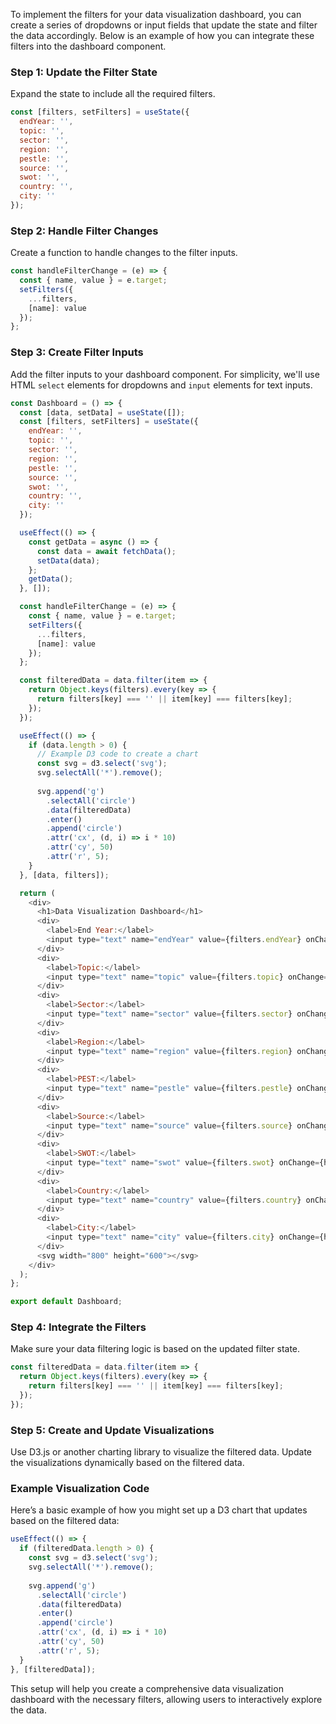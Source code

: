 To implement the filters for your data visualization dashboard, you can create a series of dropdowns or input fields that update the state and filter the data accordingly. Below is an example of how you can integrate these filters into the dashboard component.

### Step 1: Update the Filter State
Expand the state to include all the required filters.

```javascript
const [filters, setFilters] = useState({
  endYear: '',
  topic: '',
  sector: '',
  region: '',
  pestle: '',
  source: '',
  swot: '',
  country: '',
  city: ''
});
```

### Step 2: Handle Filter Changes
Create a function to handle changes to the filter inputs.

```javascript
const handleFilterChange = (e) => {
  const { name, value } = e.target;
  setFilters({
    ...filters,
    [name]: value
  });
};
```

### Step 3: Create Filter Inputs
Add the filter inputs to your dashboard component. For simplicity, we'll use HTML `select` elements for dropdowns and `input` elements for text inputs.

```javascript
const Dashboard = () => {
  const [data, setData] = useState([]);
  const [filters, setFilters] = useState({
    endYear: '',
    topic: '',
    sector: '',
    region: '',
    pestle: '',
    source: '',
    swot: '',
    country: '',
    city: ''
  });

  useEffect(() => {
    const getData = async () => {
      const data = await fetchData();
      setData(data);
    };
    getData();
  }, []);

  const handleFilterChange = (e) => {
    const { name, value } = e.target;
    setFilters({
      ...filters,
      [name]: value
    });
  };

  const filteredData = data.filter(item => {
    return Object.keys(filters).every(key => {
      return filters[key] === '' || item[key] === filters[key];
    });
  });

  useEffect(() => {
    if (data.length > 0) {
      // Example D3 code to create a chart
      const svg = d3.select('svg');
      svg.selectAll('*').remove();
      
      svg.append('g')
        .selectAll('circle')
        .data(filteredData)
        .enter()
        .append('circle')
        .attr('cx', (d, i) => i * 10)
        .attr('cy', 50)
        .attr('r', 5);
    }
  }, [data, filters]);

  return (
    <div>
      <h1>Data Visualization Dashboard</h1>
      <div>
        <label>End Year:</label>
        <input type="text" name="endYear" value={filters.endYear} onChange={handleFilterChange} />
      </div>
      <div>
        <label>Topic:</label>
        <input type="text" name="topic" value={filters.topic} onChange={handleFilterChange} />
      </div>
      <div>
        <label>Sector:</label>
        <input type="text" name="sector" value={filters.sector} onChange={handleFilterChange} />
      </div>
      <div>
        <label>Region:</label>
        <input type="text" name="region" value={filters.region} onChange={handleFilterChange} />
      </div>
      <div>
        <label>PEST:</label>
        <input type="text" name="pestle" value={filters.pestle} onChange={handleFilterChange} />
      </div>
      <div>
        <label>Source:</label>
        <input type="text" name="source" value={filters.source} onChange={handleFilterChange} />
      </div>
      <div>
        <label>SWOT:</label>
        <input type="text" name="swot" value={filters.swot} onChange={handleFilterChange} />
      </div>
      <div>
        <label>Country:</label>
        <input type="text" name="country" value={filters.country} onChange={handleFilterChange} />
      </div>
      <div>
        <label>City:</label>
        <input type="text" name="city" value={filters.city} onChange={handleFilterChange} />
      </div>
      <svg width="800" height="600"></svg>
    </div>
  );
};

export default Dashboard;
```

### Step 4: Integrate the Filters
Make sure your data filtering logic is based on the updated filter state.

```javascript
const filteredData = data.filter(item => {
  return Object.keys(filters).every(key => {
    return filters[key] === '' || item[key] === filters[key];
  });
});
```

### Step 5: Create and Update Visualizations
Use D3.js or another charting library to visualize the filtered data. Update the visualizations dynamically based on the filtered data.

### Example Visualization Code
Here’s a basic example of how you might set up a D3 chart that updates based on the filtered data:

```javascript
useEffect(() => {
  if (filteredData.length > 0) {
    const svg = d3.select('svg');
    svg.selectAll('*').remove();
    
    svg.append('g')
      .selectAll('circle')
      .data(filteredData)
      .enter()
      .append('circle')
      .attr('cx', (d, i) => i * 10)
      .attr('cy', 50)
      .attr('r', 5);
  }
}, [filteredData]);
```

This setup will help you create a comprehensive data visualization dashboard with the necessary filters, allowing users to interactively explore the data.